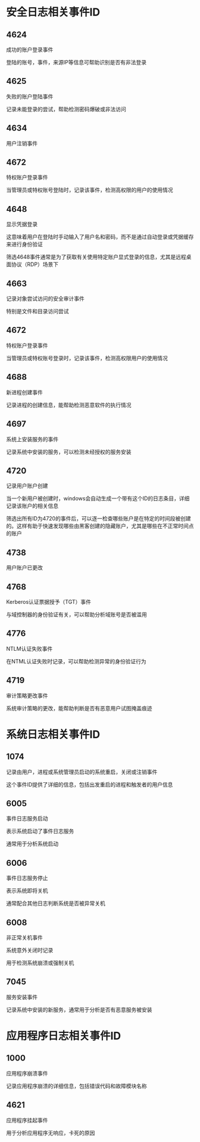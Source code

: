 # 安全日志相关事件ID

## 4624

成功的账户登录事件

登陆的账号，事件，来源IP等信息可帮助识别是否有非法登录



## 4625 

失败的账户登陆事件

记录未能登录的尝试，帮助检测密码爆破或非法访问



## 4634 

用户注销事件



## 4672

特权账户登录事件

当管理员或特权账号登陆时，记录该事件，检测高权限的用户的使用情况



## 4648 

显示凭据登录

这意味着用户在登陆时手动输入了用户名和密码，而不是通过自动登录或凭据缓存来进行身份验证

筛选4648事件通常是为了获取有关使用特定账户显式登录的信息，尤其是远程桌面协议（RDP）场景下



## 4663

记录对象尝试访问的安全审计事件

特别是文件和目录访问尝试



## 4672 

特权账户登录事件

当管理员或特权账号登录时，记录该事件，检测高权限用户的使用情况





## 4688

新进程创建事件

记录进程的创建信息，能帮助检测恶意软件的执行情况



## 4697 

系统上安装服务的事件

记录系统中安装的服务，可以检测未经授权的服务安装





## 4720 

记录用户账户创建

当一个新用户被创建时，windows会自动生成一个带有这个ID的日志条目，详细记录该账户的相关信息

 

筛选出所有ID为4720的事件后，可以逐一检查哪些账户是在特定的时间段被创建的。这样有助于快速发现哪些由黑客创建的隐藏账户，尤其是哪些在不正常时间点的账户



## 4738

用户账户已更改



## 4768 

Kerberos认证票据授予（TGT）事件

与域控制器的身份验证有关，可以帮助分析域账号是否被滥用





## 4776 

NTLM认证失败事件

在NTML认证失败时记录，可以帮助检测异常的身份验证行为





## 4719 

审计策略更改事件

系统审计策略的更改，能帮助判断是否有恶意用户试图掩盖痕迹





# 系统日志相关事件ID

## 1074

记录由用户，进程或系统管理员启动的系统重启，关闭或注销事件

这个事件ID提供了详细的信息，包括出发重启的进程和触发者的用户信息



## 6005 

事件日志服务启动

表示系统启动了事件日志服务

通常用于分析系统启动

 

## 6006 

事件日志服务停止

表示系统即将关机

通常配合其他日志判断系统是否被异常关机





## 6008 

非正常关机事件

系统意外关闭时记录

用于检测系统崩溃或强制关机





## 7045 

服务安装事件

记录系统中安装的新服务，通常用于分析是否有恶意服务被安装





# 应用程序日志相关事件ID

## 1000 

应用程序崩溃事件

记录应用程序崩溃的详细信息，包括错误代码和故障模块名称





## 4621 

应用程序挂起事件

用于分析应用程序无响应，卡死的原因







